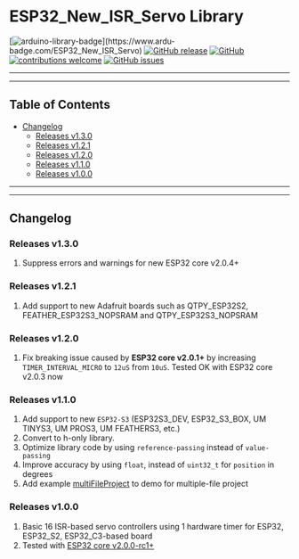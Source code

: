 # ESP32_New_ISR_Servo Library

[![arduino-library-badge](https://www.ardu-badge.com/badge/ESP32_New_ISR_Servo.svg?)](https://www.ardu-badge.com/ESP32_New_ISR_Servo)
[![GitHub release](https://img.shields.io/github/release/khoih-prog/ESP32_New_ISR_Servo.svg)](https://github.com/khoih-prog/ESP32_New_ISR_Servo/releases)
[![GitHub](https://img.shields.io/github/license/mashape/apistatus.svg)](https://github.com/khoih-prog/ESP32_New_ISR_Servo/blob/main/LICENSE)
[![contributions welcome](https://img.shields.io/badge/contributions-welcome-brightgreen.svg?style=flat)](#Contributing)
[![GitHub issues](https://img.shields.io/github/issues/khoih-prog/ESP32_New_ISR_Servo.svg)](http://github.com/khoih-prog/ESP32_New_ISR_Servo/issues)

---
---

## Table of Contents

* [Changelog](#changelog)
  * [Releases v1.3.0](#releases-v130)
  * [Releases v1.2.1](#releases-v121)
  * [Releases v1.2.0](#releases-v120)
  * [Releases v1.1.0](#releases-v110)
  * [Releases v1.0.0](#releases-v100)

---
---

## Changelog

### Releases v1.3.0

1. Suppress errors and warnings for new ESP32 core v2.0.4+

### Releases v1.2.1

1. Add support to new Adafruit boards such as QTPY_ESP32S2, FEATHER_ESP32S3_NOPSRAM and QTPY_ESP32S3_NOPSRAM

### Releases v1.2.0

1. Fix breaking issue caused by **ESP32 core v2.0.1+** by increasing `TIMER_INTERVAL_MICRO` to `12uS` from `10uS`. Tested OK with ESP32 core v2.0.3 now


### Releases v1.1.0

1. Add support to new `ESP32-S3` (ESP32S3_DEV, ESP32_S3_BOX, UM TINYS3, UM PROS3, UM FEATHERS3, etc.)
2. Convert to h-only library.
3. Optimize library code by using `reference-passing` instead of `value-passing`
4. Improve accuracy by using `float`, instead of `uint32_t` for `position` in degrees
5. Add example [multiFileProject](examples/multiFileProject) to demo for multiple-file project

### Releases v1.0.0

1. Basic 16 ISR-based servo controllers using 1 hardware timer for ESP32, ESP32_S2, ESP32_C3-based board
2. Tested with [ESP32 core v2.0.0-rc1+](https://github.com/espressif/arduino-esp32/releases/tag/2.0.0-rc1)


